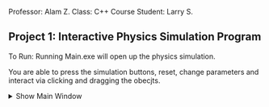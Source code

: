 Professor: Alam Z.
Class: C++ Course
Student: Larry S.

## Project 1: Interactive Physics Simulation Program

To Run:
Running Main.exe will open up the physics simulation.

You are able to press the simulation buttons, reset, change parameters and interact via clicking and dragging the obecjts.

<details>
    <summary>Show Main Window</summary>
    <IMG src="Project1/Images/Window.png"  alt="Starting Window"/>
</details>
